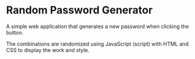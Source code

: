 # Random Password Generator

A simple web application that generates a new password when clicking the button. 

The combinations are randomized using JavaScript (script) with HTML and CSS to display the work and style. 

